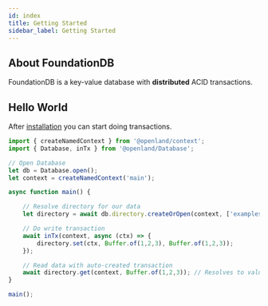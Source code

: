 ```yaml
---
id: index
title: Getting Started
sidebar_label: Getting Started
---
```


## About FoundationDB

FoundationDB is a key-value database with **distributed** ACID transactions. 

## Hello World

After [installation](install.md) you can start doing transactions.

```typescript
import { createNamedContext } from '@openland/context';
import { Database, inTx } from '@openland/Database';

// Open Database
let db = Database.open();
let context = createNamedContext('main');

async function main() {

    // Resolve directory for our data
    let directory = await db.directory.createOrOpen(context, ['examples', 'hello-world']);

    // Do write transaction
    await inTx(context, async (ctx) => {
        directory.set(ctx, Buffer.of(1,2,3), Buffer.of(1,2,3));
    });

    // Read data with auto-created transaction
    await directory.get(context, Buffer.of(1,2,3)); // Resolves to value of Buffer.of(1,2,3)
}

main();

```